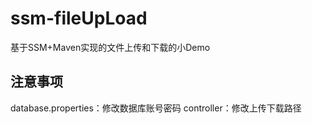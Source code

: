 # ssm-fileUpLoad
基于SSM+Maven实现的文件上传和下载的小Demo

## 注意事项
database.properties：修改数据库账号密码
controller：修改上传下载路径
